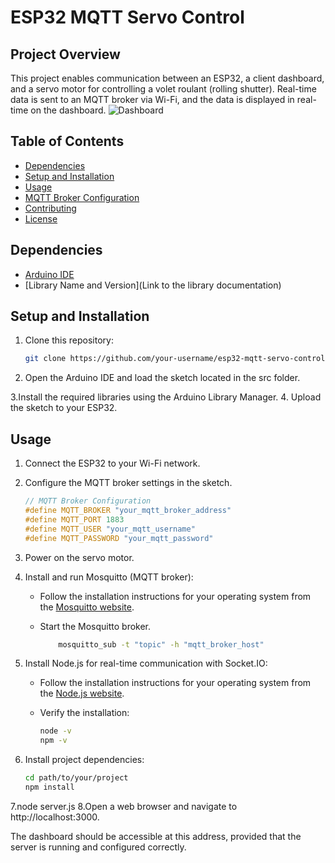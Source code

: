 # ESP32 MQTT Servo Control

## Project Overview

This project enables communication between an ESP32, a client dashboard, and a servo motor for controlling a volet roulant (rolling shutter). Real-time data is sent to an MQTT broker via Wi-Fi, and the data is displayed in real-time on the dashboard.
![Dashboard](https://github.com/alaeddineth/SmartHome-ESP32-Servo-MQTT/assets/50785652/4f135025-056f-4ffd-b2ed-5d2fcac2332d)

## Table of Contents

- [Dependencies](#dependencies)
- [Setup and Installation](#setup-and-installation)
- [Usage](#usage)
- [MQTT Broker Configuration](#mqtt-broker-configuration)
- [Contributing](#contributing)
- [License](#license)

## Dependencies

- [Arduino IDE](https://www.arduino.cc/en/software)
- [Library Name and Version](Link to the library documentation)

## Setup and Installation

1. Clone this repository:

   ```bash
   git clone https://github.com/your-username/esp32-mqtt-servo-control.git

2. Open the Arduino IDE and load the sketch located in the src folder.

3.Install the required libraries using the Arduino Library Manager.
4. Upload the sketch to your ESP32.
## Usage

1. Connect the ESP32 to your Wi-Fi network.

2. Configure the MQTT broker settings in the sketch.

    ```cpp
    // MQTT Broker Configuration
    #define MQTT_BROKER "your_mqtt_broker_address"
    #define MQTT_PORT 1883
    #define MQTT_USER "your_mqtt_username"
    #define MQTT_PASSWORD "your_mqtt_password"
    ```

3. Power on the servo motor.

4. Install and run Mosquitto (MQTT broker):

   - Follow the installation instructions for your operating system from the [Mosquitto website](https://mosquitto.org/download/).
   - Start the Mosquitto broker.

     ```bash
         mosquitto_sub -t "topic" -h "mqtt_broker_host"

     ```

5. Install Node.js for real-time communication with Socket.IO:

   - Follow the installation instructions for your operating system from the [Node.js website](https://nodejs.org/).
   - Verify the installation:

     ```bash
     node -v
     npm -v
     ```

6. Install project dependencies:

   ```bash
   cd path/to/your/project
   npm install

7.node server.js
8.Open a web browser and navigate to http://localhost:3000.

The dashboard should be accessible at this address, provided that the server is running and configured correctly.
